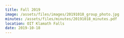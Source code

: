 ```yaml
---
title: Fall 2019
image: /assets/files/images/20191018_group_photo.jpg
minutes: /assets/files/minutes/20191018_minutes.pdf
location: OIT Klamath Falls
date: 2019-10-18
---
```

